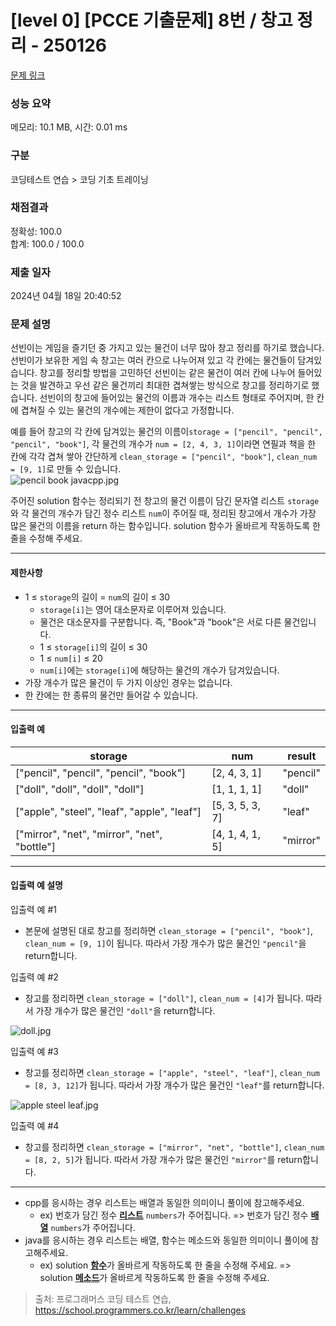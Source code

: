# [level 0] [PCCE 기출문제] 8번 / 창고 정리 - 250126 

[문제 링크](https://school.programmers.co.kr/learn/courses/30/lessons/250126) 

### 성능 요약

메모리: 10.1 MB, 시간: 0.01 ms

### 구분

코딩테스트 연습 > 코딩 기초 트레이닝

### 채점결과

정확성: 100.0<br/>합계: 100.0 / 100.0

### 제출 일자

2024년 04월 18일 20:40:52

### 문제 설명

<p>선빈이는 게임을 즐기던 중 가지고 있는 물건이 너무 많아 창고 정리를 하기로 했습니다. 선빈이가 보유한 게임 속 창고는 여러 칸으로 나누어져 있고 각 칸에는 물건들이 담겨있습니다. 창고를 정리할 방법을 고민하던 선빈이는 같은 물건이 여러 칸에 나누어 들어있는 것을 발견하고 우선 같은 물건끼리 최대한 겹쳐쌓는 방식으로 창고를 정리하기로 했습니다. 선빈이의 창고에 들어있는 물건의 이름과 개수는 리스트 형태로 주어지며, 한 칸에 겹쳐질 수 있는 물건의 개수에는 제한이 없다고 가정합니다. </p>

<p>예를 들어 창고의 각 칸에 담겨있는 물건의 이름이<code>storage = ["pencil", "pencil", "pencil", "book"]</code>, 각 물건의 개수가 <code>num = [2, 4, 3, 1]</code>이라면 연필과 책을 한 칸에 각각 겹쳐 쌓아 간단하게 <code>clean_storage = ["pencil", "book"]</code>, <code>clean_num = [9, 1]</code>로 만들 수 있습니다. <br>
<img src="https://grepp-programmers.s3.ap-northeast-2.amazonaws.com/files/production/b082d283-1d50-42bb-8e3f-4d1d2f9aaff4/pencil%20book%20javacpp.jpg" title="" alt="pencil book javacpp.jpg"></p>

<p>주어진 solution 함수는 정리되기 전 창고의 물건 이름이 담긴 문자열 리스트 <code>storage</code>와 각 물건의 개수가 담긴 정수 리스트 <code>num</code>이 주어질 때, 정리된 창고에서 개수가 가장 많은 물건의 이름을 return 하는 함수입니다. solution 함수가 올바르게 작동하도록 한 줄을 수정해 주세요.</p>

<hr>

<h4>제한사항</h4>

<ul>
<li>1 ≤ <code>storage</code>의 길이 = <code>num</code>의 길이 ≤ 30

<ul>
<li><code>storage[i]</code>는 영어 대소문자로 이루어져 있습니다.</li>
<li>물건은 대소문자를 구분합니다. 즉, "Book"과 "book"은 서로 다른 물건입니다.</li>
<li>1 ≤ <code>storage[i]</code>의 길이 ≤ 30</li>
<li>1 ≤ <code>num[i]</code> ≤ 20</li>
<li><code>num[i]</code>에는 <code>storage[i]</code>에 해당하는 물건의 개수가 담겨있습니다.</li>
</ul></li>
<li>가장 개수가 많은 물건이 두 가지 이상인 경우는 없습니다.</li>
<li>한 칸에는 한 종류의 물건만 들어갈 수 있습니다.</li>
</ul>

<hr>

<h4>입출력 예</h4>
<table class="table">
        <thead><tr>
<th>storage</th>
<th>num</th>
<th>result</th>
</tr>
</thead>
        <tbody><tr>
<td>["pencil", "pencil", "pencil", "book"]</td>
<td>[2, 4, 3, 1]</td>
<td>"pencil"</td>
</tr>
<tr>
<td>["doll", "doll", "doll", "doll"]</td>
<td>[1, 1, 1, 1]</td>
<td>"doll"</td>
</tr>
<tr>
<td>["apple", "steel", "leaf", "apple", "leaf"]</td>
<td>[5, 3, 5, 3, 7]</td>
<td>"leaf"</td>
</tr>
<tr>
<td>["mirror", "net", "mirror", "net", "bottle"]</td>
<td>[4, 1, 4, 1, 5]</td>
<td>"mirror"</td>
</tr>
</tbody>
      </table>
<hr>

<h4>입출력 예 설명</h4>

<p>입출력 예 #1</p>

<ul>
<li>본문에 설명된 대로 창고를 정리하면 <code>clean_storage = ["pencil", "book"]</code>, <code>clean_num = [9, 1]</code>이 됩니다. 따라서 가장 개수가 많은 물건인 <code>"pencil"</code>을 return합니다.</li>
</ul>

<p>입출력 예 #2</p>

<ul>
<li>창고를 정리하면 <code>clean_storage = ["doll"]</code>, <code>clean_num = [4]</code>가 됩니다. 따라서 가장 개수가 많은 물건인 <code>"doll"</code>을 return합니다.</li>
</ul>

<p><img src="https://grepp-programmers.s3.ap-northeast-2.amazonaws.com/files/production/0889ad9a-8612-49d9-b089-b1c23e7b7ad1/doll.jpg" title="" alt="doll.jpg"></p>

<p>입출력 예 #3</p>

<ul>
<li>창고를 정리하면 <code>clean_storage = ["apple", "steel", "leaf"]</code>, <code>clean_num = [8, 3, 12]</code>가 됩니다. 따라서 가장 개수가 많은 물건인 <code>"leaf"</code>를 return합니다.</li>
</ul>

<p><img src="https://grepp-programmers.s3.ap-northeast-2.amazonaws.com/files/production/7416a51f-1aeb-4fe1-baaf-01c4a52cc63f/apple%20steel%20leaf.jpg" title="" alt="apple steel leaf.jpg"></p>

<p>입출력 예 #4</p>

<ul>
<li>창고를 정리하면 <code>clean_storage = ["mirror", "net", "bottle"]</code>, <code>clean_num = [8, 2, 5]</code>가 됩니다. 따라서 가장 개수가 많은 물건인 <code>"mirror"</code>를 return합니다.</li>
</ul>

<hr>

<ul>
<li>cpp를 응시하는 경우 리스트는 배열과 동일한 의미이니 풀이에 참고해주세요.

<ul>
<li>ex) 번호가 담긴 정수 <u><strong>리스트</strong></u> <code>numbers</code>가 주어집니다. =&gt; 번호가 담긴 정수 <u><strong>배열</strong></u> <code>numbers</code>가 주어집니다.</li>
</ul></li>
<li>java를 응시하는 경우 리스트는 배열, 함수는 메소드와 동일한 의미이니 풀이에 참고해주세요.

<ul>
<li>ex) solution <u><strong>함수</strong></u>가 올바르게 작동하도록 한 줄을 수정해 주세요. =&gt; solution <u><strong>메소드</strong></u>가 올바르게 작동하도록 한 줄을 수정해 주세요.</li>
</ul></li>
</ul>


> 출처: 프로그래머스 코딩 테스트 연습, https://school.programmers.co.kr/learn/challenges